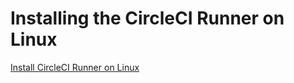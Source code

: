 # Installing the CircleCI Runner on Linux

[Install CircleCI Runner on Linux](https://circleci.com/docs/2.0/runner-installation/index.html#installing-the-circleci-runner-on-linux)
